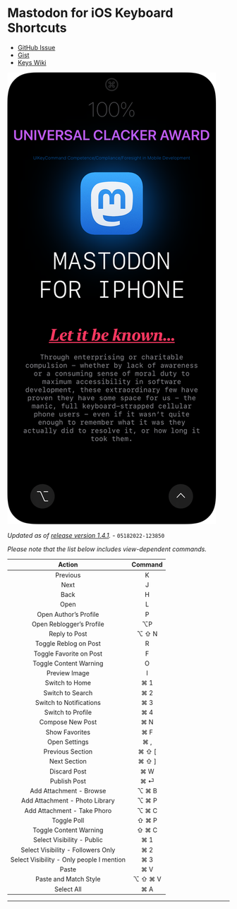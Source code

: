 # Mastodon for iOS Keyboard Shortcuts
- [GitHub Issue](https://github.com/extratone/mastodon-ios-apps/issues/3)
- [Gist](https://gist.github.com/extratone/6d28fb175af592e9135955b0ff2ba576)
- [Keys Wiki](https://github.com/ExtraKeys/keys/wiki/Mastodon-for-iPhone-Keyboard-Shortcuts)

![Mastodon Universal Clacker Award](https://github.com/extratone/upgit/blob/main/images/954E27CC-F768-45A3-AE74-336A39B60C30.PNG?raw=true)

*Updated as of [release version 1.4.1](https://github.com/mastodon/mastodon-ios/commit/e4c38c70e29ea873b77312436845ddd7fc0ca7dd).* - `05182022-123850`

*Please note that the list below includes view-dependent commands.*

| **Action**                                    | **Command** |
|:-----------------------------------------:|:-------:|
| Previous                                  | K       |
| Next                                      | J       |
| Back                                      | H       |
| Open                                      | L       |
| Open Author’s Profile                     | P       |
| Open Reblogger’s Profile                  | ⌥P      |
| Reply to Post                             | ⌥ ⇧ N   |
| Toggle Reblog on Post                     | R       |
| Toggle Favorite on Post                   | F       |
| Toggle Content Warning                    | O       |
| Preview Image                             | I       |
| Switch to Home                            | ⌘ 1     |
| Switch to Search                          | ⌘ 2     |
| Switch to Notifications                   | ⌘ 3     |
| Switch to Profile                         | ⌘ 4     |
| Compose New Post                          | ⌘ N     |
| Show Favorites                            | ⌘ F     |
| Open Settings                             | ⌘ ,     |
| Previous Section                          | ⌘ ⇧ [   |
| Next Section                              | ⌘ ⇧ ]   |
| Discard Post                              | ⌘ W     |
| Publish Post                              | ⌘ ⏎     |
| Add Attachment - Browse                   | ⌥ ⌘ B   |
| Add Attachment - Photo Library            | ⌥ ⌘ P   |
| Add Attachment - Take Phoro               | ⌥ ⌘ C   |
| Toggle Poll                               | ⇧ ⌘ P   |
| Toggle Content Warning                    | ⇧ ⌘ C   |
| Select Visibility - Public                | ⌘ 1     |
| Select Visibility - Followers Only        | ⌘ 2     |
| Select Visibility - Only people I mention | ⌘ 3     |
| Paste                                     | ⌘ V     |
| Paste and Match Style                     | ⌥ ⇧ ⌘ V |
| Select All                                | ⌘ A     |

---

<script src="https://gist.github.com/extratone/6d28fb175af592e9135955b0ff2ba576.js"></script>
